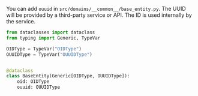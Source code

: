 

You can add `ouuid` in `src/domains/__common__/base_entity.py`. 
The UUID will be provided by a third-party service or API. The ID is used internally by the service.

```python
from dataclasses import dataclass
from typing import Generic, TypeVar

OIDType = TypeVar("OIDType")
OUUIDType = TypeVar("OUUIDType")


@dataclass
class BaseEntity(Generic[OIDType, OUUIDType]):
    oid: OIDType
    ouuid: OUUIDType
```
